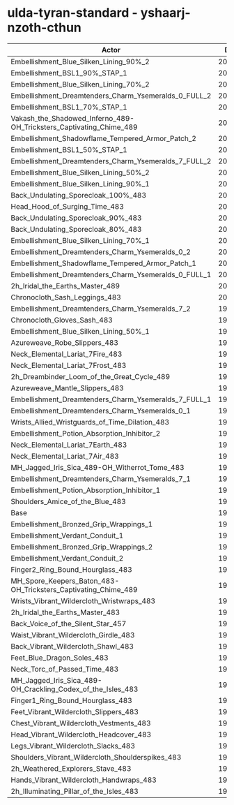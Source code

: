 # ulda-tyran-standard - yshaarj-nzoth-cthun
| Actor | DPS | Increase |
|---|:---:|:---:|
|Embellishment_Blue_Silken_Lining_90%_2|204104|3.04%|
|Embellishment_BSL1_90%_STAP_1|203265|2.62%|
|Embellishment_Blue_Silken_Lining_70%_2|202762|2.36%|
|Embellishment_Dreamtenders_Charm_Ysemeralds_0_FULL_2|202639|2.30%|
|Embellishment_BSL1_70%_STAP_1|202564|2.26%|
|Vakash_the_Shadowed_Inferno_489-OH_Tricksters_Captivating_Chime_489|202563|2.26%|
|Embellishment_Shadowflame_Tempered_Armor_Patch_2|202264|2.11%|
|Embellishment_BSL1_50%_STAP_1|201973|1.96%|
|Embellishment_Dreamtenders_Charm_Ysemeralds_7_FULL_2|201849|1.90%|
|Embellishment_Blue_Silken_Lining_50%_2|201442|1.70%|
|Embellishment_Blue_Silken_Lining_90%_1|201126|1.54%|
|Back_Undulating_Sporecloak_100%_483|201042|1.49%|
|Head_Hood_of_Surging_Time_483|200805|1.37%|
|Back_Undulating_Sporecloak_90%_483|200701|1.32%|
|Back_Undulating_Sporecloak_80%_483|200519|1.23%|
|Embellishment_Blue_Silken_Lining_70%_1|200345|1.14%|
|Embellishment_Dreamtenders_Charm_Ysemeralds_0_2|200330|1.13%|
|Embellishment_Shadowflame_Tempered_Armor_Patch_1|200184|1.06%|
|Embellishment_Dreamtenders_Charm_Ysemeralds_0_FULL_1|200116|1.03%|
|2h_Iridal_the_Earths_Master_489|200062|1.00%|
|Chronocloth_Sash_Leggings_483|200059|1.00%|
|Embellishment_Dreamtenders_Charm_Ysemeralds_7_2|199804|0.87%|
|Chronocloth_Gloves_Sash_483|199769|0.85%|
|Embellishment_Blue_Silken_Lining_50%_1|199627|0.78%|
|Azureweave_Robe_Slippers_483|199435|0.68%|
|Neck_Elemental_Lariat_7Fire_483|199339|0.63%|
|Neck_Elemental_Lariat_7Frost_483|199306|0.62%|
|2h_Dreambinder_Loom_of_the_Great_Cycle_489|199241|0.58%|
|Azureweave_Mantle_Slippers_483|199186|0.56%|
|Embellishment_Dreamtenders_Charm_Ysemeralds_7_FULL_1|199116|0.52%|
|Embellishment_Dreamtenders_Charm_Ysemeralds_0_1|198984|0.45%|
|Wrists_Allied_Wristguards_of_Time_Dilation_483|198843|0.38%|
|Embellishment_Potion_Absorption_Inhibitor_2|198728|0.33%|
|Neck_Elemental_Lariat_7Earth_483|198665|0.29%|
|Neck_Elemental_Lariat_7Air_483|198617|0.27%|
|MH_Jagged_Iris_Sica_489-OH_Witherrot_Tome_483|198388|0.15%|
|Embellishment_Dreamtenders_Charm_Ysemeralds_7_1|198358|0.14%|
|Embellishment_Potion_Absorption_Inhibitor_1|198303|0.11%|
|Shoulders_Amice_of_the_Blue_483|198237|0.08%|
|Base|198084|0.00%|
|Embellishment_Bronzed_Grip_Wrappings_1|198080|0.00%|
|Embellishment_Verdant_Conduit_1|198031|-0.03%|
|Embellishment_Bronzed_Grip_Wrappings_2|198000|-0.04%|
|Embellishment_Verdant_Conduit_2|197976|-0.05%|
|Finger2_Ring_Bound_Hourglass_483|197750|-0.17%|
|MH_Spore_Keepers_Baton_483-OH_Tricksters_Captivating_Chime_489|197695|-0.20%|
|Wrists_Vibrant_Wildercloth_Wristwraps_483|197670|-0.21%|
|2h_Iridal_the_Earths_Master_483|197664|-0.21%|
|Back_Voice_of_the_Silent_Star_457|197539|-0.28%|
|Waist_Vibrant_Wildercloth_Girdle_483|197530|-0.28%|
|Back_Vibrant_Wildercloth_Shawl_483|197467|-0.31%|
|Feet_Blue_Dragon_Soles_483|197266|-0.41%|
|Neck_Torc_of_Passed_Time_483|197249|-0.42%|
|MH_Jagged_Iris_Sica_489-OH_Crackling_Codex_of_the_Isles_483|197136|-0.48%|
|Finger1_Ring_Bound_Hourglass_483|197122|-0.49%|
|Feet_Vibrant_Wildercloth_Slippers_483|197053|-0.52%|
|Chest_Vibrant_Wildercloth_Vestments_483|197035|-0.53%|
|Head_Vibrant_Wildercloth_Headcover_483|196788|-0.65%|
|Legs_Vibrant_Wildercloth_Slacks_483|196696|-0.70%|
|Shoulders_Vibrant_Wildercloth_Shoulderspikes_483|196653|-0.72%|
|2h_Weathered_Explorers_Stave_483|196396|-0.85%|
|Hands_Vibrant_Wildercloth_Handwraps_483|196351|-0.87%|
|2h_Illuminating_Pillar_of_the_Isles_483|195870|-1.12%|

